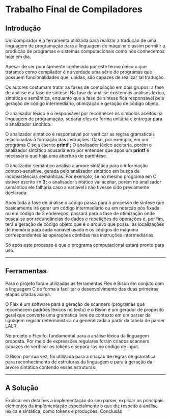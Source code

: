Trabalho Final de Compiladores
==============================
Introdução
----------
Um compilador é a ferramenta utilizada para realizar a tradução de uma linguagem de programação para a linguagem de máquina e assim permitir a produção de programas e sistemas computacionais como nós conhecemos hoje em dia.

Apesar de ser popularmente conhecido por este termo único o que tratamos como compilador é na verdade uma série de programas que possuem funcionalidades que, unidas, são capazes de realizar tal tradução.

Os autores costumam tratar as fases de compilação em dois grupos: a fase de análise e a fase de síntese.
Na fase de análise existem as análises léxica, sintática e semântica, enquanto que a fase de síntese fica responsavel pela geração de código intermediário, otimização e geração de código objeto.

O analisador léxico é o responsável por reconhecer os simbolos aceitos na linguagem de programação, separar eles de forma unitária e entregar para o analizador sintático.

O analizador sintático é responsável por verificar as regras gramaticais relacionadas à formação das instruções. Caso, por exemplo, em um programa C seja escrito **printf ;** O analisador léxico aceitaria, porém o analizador sintático acusaria erro por entender que após um **printf** é necessário que haja uma abertura de parêntese.

O analizador semântico analisa a árvore sintática para a informação context-sensitive, gerada pelo analisador sintático em busca de inconsistências semânticas. Por exemplo, se no mesmo programa em C estiver escrito **i = 3;** o analisador sintático vai aceitar, porém no analisador semântico ele falharia caso a variável **i** não tivesse sido previamente declarada.

Após toda a fase de análise o código passa para o processo de sintese que basicamente irá gerar um código intermediário ou em notação pós fixada ou em código de 3 endereços, passará para a fase de otimização onde busca-se por redundâncias de dados e repetições de operações e, por fim, terá a geração de código objeto que é o arquivo que possui as localizações de memória para cada variável usada e os códigos de máquina correspondentes às operações contidas nas instruções intermediárias.

Só após este processo é que o programa computacional estará pronto para uso.

---

Ferramentas
-----------
Para o projeto foram utilizadas as ferramentas Flex e Bison em conjuto com a linguagem C de forma a facilitar o desenvolvimento das duas primeiras etapas citadas acima.

O Flex é um software para a geração de scanners (programas que reconhecem padrões léxicos no texto) e o Bison é um gerador de propósito geral que converte uma gramatica livre de contexto em um parser de liguagem regular deterministica ou generalizada a partir da tabela de parser LALR.

No projeto o Flex foi fundamental para a análise léxica da linguagem proposta. Por meio de expressões regulares foram criados scanners capazes de verificar os tokens e separa-los no código de input.

O Bison por sua vez, foi utilizado para a criação de regras de gramática para reconhecimento de estruturas da linguagem e para a geração da árvore sintática contendo essas estruturas. 

---

A Solução
---------
Explicar em detalhes a implementação do seu parser, explicar os principais elementos da implementação
especialmente o que diz respeito à análise léxica e sintática, como tokens e produções.
Conclusão
